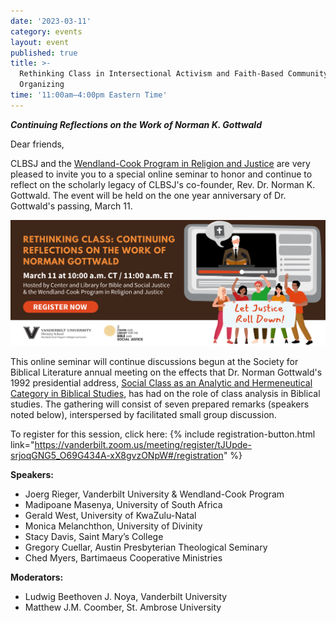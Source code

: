 ```yaml
---
date: '2023-03-11'
category: events
layout: event
published: true
title: >-
  Rethinking Class in Intersectional Activism and Faith-Based Community
  Organizing
time: '11:00am–4:00pm Eastern Time'
---
```

**_Continuing Reflections on the Work of Norman K. Gottwald_**

Dear friends,

CLBSJ and the [Wendland-Cook Program in Religion and Justice](https://www.religionandjustice.org/) are very pleased to invite you to a special online seminar to honor and continue to reflect on the scholarly legacy of CLBSJ's co-founder, Rev. Dr. Norman K. Gottwald. The event will be held on the one year anniversary of Dr. Gottwald's passing, March 11.

<a href="https://vanderbilt.zoom.us/meeting/register/tJUpde-srjoqGNG5_O69G434A-xX8gvzONpW#/registration">
  <img alt="Banner for Rethinking Class event" src="/img/RethinkingClass-March11.png">
</a>

This online seminar will continue discussions begun at the Society for Biblical Literature annual meeting on the effects that Dr. Norman Gottwald's 1992 presidential address, [Social Class as an Analytic and Hermeneutical Category in Biblical Studies](https://www.sbl-site.org/assets/pdfs/presidentialaddresses/JBL112_1_1Gottwald1992.pdf), has had on the role of class analysis in Biblical studies. The gathering will consist of seven prepared remarks (speakers noted below), interspersed by facilitated small group discussion.

To register for this session, click here: {% include registration-button.html link="https://vanderbilt.zoom.us/meeting/register/tJUpde-srjoqGNG5_O69G434A-xX8gvzONpW#/registration" %}

**Speakers:**
- Joerg Rieger, Vanderbilt University & Wendland-Cook Program
- Madipoane Masenya, University of South Africa 
- Gerald West, University of KwaZulu-Natal 
- Monica Melanchthon, University of Divinity
- Stacy Davis, Saint Mary’s College 
- Gregory Cuellar, Austin Presbyterian Theological Seminary
- Ched Myers, Bartimaeus Cooperative Ministries 

**Moderators:**
- Ludwig Beethoven J. Noya, Vanderbilt University
- Matthew J.M. Coomber, St. Ambrose University
